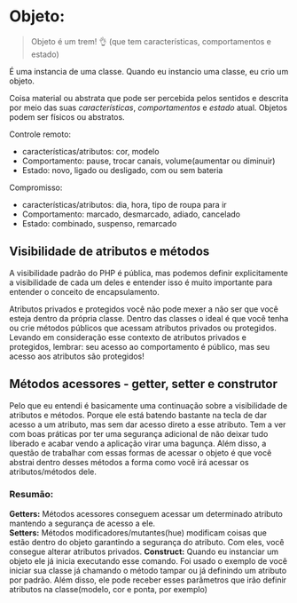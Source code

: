# Objeto:

> Objeto é um trem! :ok_hand: (que tem características, comportamentos e estado)

É uma instancia de uma classe. Quando eu instancio uma classe, eu crio um objeto. 

Coisa material ou abstrata que pode ser percebida pelos sentidos e descrita por meio das suas _características_, _comportamentos_ e _estado_ atual. Objetos podem ser físicos ou abstratos.

Controle remoto:
  - características/atributos: cor, modelo
  - Comportamento: pause, trocar canais, volume(aumentar ou diminuir)
  - Estado: novo, ligado ou desligado, com ou sem bateria

Compromisso:
  - características/atributos: dia, hora, tipo de roupa para ir
  - Comportamento: marcado, desmarcado, adiado, cancelado
  - Estado: combinado, suspenso, remarcado

## Visibilidade de atributos e métodos

A visibilidade padrão do PHP é pública, mas podemos definir explicitamente a visibilidade de cada um deles e entender isso é muito importante para entender o conceito de encapsulamento.

Atributos privados e protegidos você não pode mexer a não ser que você esteja dentro da própria classe. Dentro das classes o ideal é que você tenha ou crie métodos públicos que acessam atributos privados ou protegidos. Levando em consideração esse contexto de atributos privados e protegidos, lembrar: seu acesso ao comportamento é público, mas seu acesso aos atributos são protegidos!

## Métodos acessores - getter, setter e construtor 
Pelo que eu entendi é basicamente uma continuação sobre a visibilidade de atributos e métodos. Porque ele está batendo bastante na tecla de dar acesso a um atributo, mas sem dar acesso direto a esse atributo. Tem a ver com boas práticas por ter uma segurança adicional de não deixar tudo liberado e acabar vendo a aplicação virar uma bagunça.
Além disso, a questão de trabalhar com essas formas de acessar o objeto é que você abstrai dentro desses métodos a forma como você irá acessar os atributos/métodos dele. 

### Resumão:

**Getters:** Métodos acessores conseguem acessar um determinado atributo mantendo a segurança de acesso a ele.  
**Setters:** Métodos modificadores/mutantes(hue) modificam coisas que estão dentro do objeto garantindo a segurança do atributo. Com eles, você consegue alterar atributos privados.
**Construct:** Quando eu instanciar um objeto ele já inicia executando esse comando. Foi usado o exemplo de você iniciar sua classe já chamando o método tampar ou já definindo um atributo por padrão. Além disso, ele pode receber esses parâmetros que irão definir atributos na classe(modelo, cor e ponta, por exemplo)

